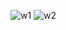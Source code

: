 ![w1](https://user-images.githubusercontent.com/86654494/132043427-2af3cfe6-a1bd-4b93-abcf-952af842d2c2.jpg)
![w2](https://user-images.githubusercontent.com/86654494/132043434-45e180f3-9fe0-4386-954b-1bb2e67739b4.jpg)
